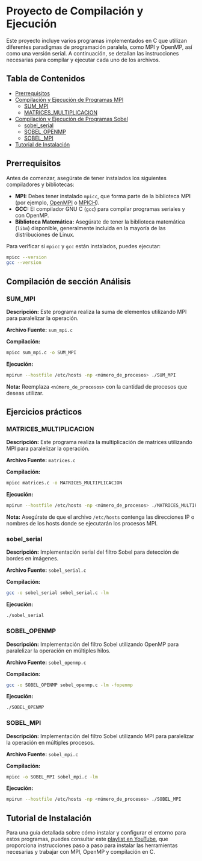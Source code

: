 # Proyecto de Compilación y Ejecución

Este proyecto incluye varios programas implementados en C que utilizan diferentes paradigmas de programación paralela, como MPI y OpenMP, así como una versión serial. A continuación, se detallan las instrucciones necesarias para compilar y ejecutar cada uno de los archivos.

## Tabla de Contenidos

- [Prerrequisitos](#prerrequisitos)
- [Compilación y Ejecución de Programas MPI](#compilación-y-ejecución-de-programas-mpi)
  - [SUM_MPI](#sum_mpi)
  - [MATRICES_MULTIPLICACION](#matrices_multiplicacion)
- [Compilación y Ejecución de Programas Sobel](#compilación-y-ejecución-de-programas-sobel)
  - [sobel_serial](#sobel_serial)
  - [SOBEL_OPENMP](#sobel_openmp)
  - [SOBEL_MPI](#sobel_mpi)
- [Tutorial de Instalación](#tutorial-de-instalación)

## Prerrequisitos

Antes de comenzar, asegúrate de tener instalados los siguientes compiladores y bibliotecas:

- **MPI:** Debes tener instalado `mpicc`, que forma parte de la biblioteca MPI (por ejemplo, [OpenMPI](https://www.open-mpi.org/) o [MPICH](https://www.mpich.org/)).
- **GCC:** El compilador GNU C (`gcc`) para compilar programas seriales y con OpenMP.
- **Biblioteca Matemática:** Asegúrate de tener la biblioteca matemática (`libm`) disponible, generalmente incluida en la mayoría de las distribuciones de Linux.

Para verificar si `mpicc` y `gcc` están instalados, puedes ejecutar:

```bash
mpicc --version
gcc --version
```

## Compilación de sección Análisis

### SUM_MPI

**Descripción:** Este programa realiza la suma de elementos utilizando MPI para paralelizar la operación.

**Archivo Fuente:** `sum_mpi.c`

**Compilación:**

```bash
mpicc sum_mpi.c -o SUM_MPI
```

**Ejecución:**

```bash
mpirun --hostfile /etc/hosts -np <número_de_procesos> ./SUM_MPI
```

**Nota:** Reemplaza `<número_de_procesos>` con la cantidad de procesos que deseas utilizar.

## Ejercicios prácticos

### MATRICES_MULTIPLICACION

**Descripción:** Este programa realiza la multiplicación de matrices utilizando MPI para paralelizar la operación.

**Archivo Fuente:** `matrices.c`

**Compilación:**

```bash
mpicc matrices.c -o MATRICES_MULTIPLICACION
```

**Ejecución:**

```bash
mpirun --hostfile /etc/hosts -np <número_de_procesos> ./MATRICES_MULTIPLICACION
```

**Nota:** Asegúrate de que el archivo `/etc/hosts` contenga las direcciones IP o nombres de los hosts donde se ejecutarán los procesos MPI.

### sobel_serial

**Descripción:** Implementación serial del filtro Sobel para detección de bordes en imágenes.

**Archivo Fuente:** `sobel_serial.c`

**Compilación:**

```bash
gcc -o sobel_serial sobel_serial.c -lm
```

**Ejecución:**

```bash
./sobel_serial
```

### SOBEL_OPENMP

**Descripción:** Implementación del filtro Sobel utilizando OpenMP para paralelizar la operación en múltiples hilos.

**Archivo Fuente:** `sobel_openmp.c`

**Compilación:**

```bash
gcc -o SOBEL_OPENMP sobel_openmp.c -lm -fopenmp
```

**Ejecución:**

```bash
./SOBEL_OPENMP
```

### SOBEL_MPI

**Descripción:** Implementación del filtro Sobel utilizando MPI para paralelizar la operación en múltiples procesos.

**Archivo Fuente:** `sobel_mpi.c`

**Compilación:**

```bash
mpicc -o SOBEL_MPI sobel_mpi.c -lm
```

**Ejecución:**

```bash
mpirun --hostfile /etc/hosts -np <número_de_procesos> ./SOBEL_MPI
```

## Tutorial de Instalación

Para una guía detallada sobre cómo instalar y configurar el entorno para estos programas, puedes consultar este [playlist en YouTube](https://youtube.com/playlist?list=PLOB8_oGJl40Sxjn9rtgSVgg9tfC4Z4MWe&si=Lm7TKEw4iC5zTaGw), que proporciona instrucciones paso a paso para instalar las herramientas necesarias y trabajar con MPI, OpenMP y compilación en C.

